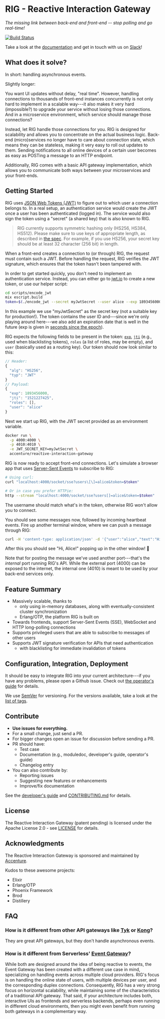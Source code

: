 # RIG - Reactive Interaction Gateway

_The missing link between back-end and front-end -- stop polling and go real-time!_

[![Build Status](https://travis-ci.org/Accenture/reactive-interaction-gateway.svg?branch=master)](https://travis-ci.org/Accenture/reactive-interaction-gateway)

Take a look at the [documentation](https://accenture.github.io/reactive-interaction-gateway/) and get in touch with us on [Slack](https://rig-opensource.slack.com)!

## What does it solve?

In short: handling asynchronous events.

Slightly longer:

You want UI updates without delay, "real time". However, handling connections to thousands of front-end instances concurrently is not only hard to implement in a scalable way---it also makes it very hard (impossible?) to upgrade your service without losing those connections. And in a microservice environment, which service should manage those connections?

Instead, let RIG handle those connections for you. RIG is designed for scalability and allows you to concentrate on the actual business logic. Back-end (micro)services no longer have to care about connection state, which means they can be stateless, making it very easy to roll out updates to them. Sending notifications to all online devices of a certain user becomes as easy as POSTing a message to an HTTP endpoint.

Additionally, RIG comes with a basic API gateway implementation, which allows you to communicate both ways between your microservices and your front-ends.

## Getting Started

RIG uses [JSON Web Tokens (JWT)](https://en.wikipedia.org/wiki/JSON_Web_Token) to figure out to which user a connection belongs to. In a real setup, an authentication service would create the JWT once a user has been authenticated (logged in). The service would also sign the token using a "secret" (a shared key) that is also known to RIG.

> RIG currently supports symmetric hashing only (HS256, HS384, HS512). Please make sure to use keys of appropriate length, as described in [the spec](https://tools.ietf.org/html/rfc7518#section-3.2). For example, if you use HS256, your secret key should be at least 32 character (256 bit) in length.

When a front-end creates a connection to (or through) RIG, the request must contain such a JWT. Before handling the request, RIG verifies the JWT signature, which ensures that the token hasn't been tampered with.

In order to get started quickly, you don't need to implement an authentication service. Instead, you can either go to [jwt.io](https://jwt.io/) to create a new token, or use our helper script:

```bash
cd scripts/encode_jwt
mix escript.build
token=$(./encode_jwt --secret myJwtSecret --user alice --exp 1893456000)
```

In this example we use "myJwtSecret" as the secret key (not a suitable key for production!). The token contains the user ID and---since we're only playing around here---we also add an expiration date that is well in the future (exp is given in [seconds since the epoch](https://en.wikipedia.org/wiki/Unix_time)).

RIG expects the following fields to be present in the token: [`exp`](https://tools.ietf.org/html/rfc7519#section-4.1.4), [`jti`](https://tools.ietf.org/html/rfc7519#section-4.1.7) (e.g., used when blacklisting tokens), `roles` (a list of roles, may be empty), and `user` (basically used as a routing key). Our token should now look similar to this:

```javascript
// Header:
{
  "alg": "HS256",
  "typ": "JWT"
}
// Payload:
{
  "exp": 1893456000,
  "jti": "1521227425",
  "roles": [],
  "user": "alice"
}
```

Next we start up RIG, with the JWT secret provided as an environment variable.

```bash
docker run \
  -p 4000:4000 \
  -p 4010:4010 \
  -e JWT_SECRET_KEY=myJwtSecret \
  accenture/reactive-interaction-gateway
```

RIG is now ready to accept front-end connections. Let's simulate a browser app that uses [Server-Sent Events](https://en.wikipedia.org/wiki/Server-sent_events) to subscribe to RIG:

```bash
# Using curl:
curl "localhost:4000/socket/sse?users\[\]=alice&token=$token"

# Or in case you prefer HTTPie:
http --stream "localhost:4000/socket/sse?users[]=alice&token=$token"
```

The username should match what's in the token, otherwise RIG won't allow you to connect.

You should see some messages now, followed by incoming heartbeat events. Fire up another terminal window, where we can push a message through RIG:

```bash
curl -H 'content-type: application/json' -d '{"user":"alice","text":"Hi, Alice!"}' localhost:4010/v1/messages
```

After this you should see "Hi, Alice!" popping up in the other window! :tada:

Note that for posting the message we've used another port---that's the _internal_ port running RIG's API. While the external port (4000) can be exposed to the internet, the internal one (4010) is meant to be used by your back-end services only.

## Feature Summary

- Massively scalable, thanks to
  - only using in-memory databases, along with eventually-consistent cluster synchronization
  - Erlang/OTP, the platform RIG is built on
- Towards frontends, support Server-Sent Events (SSE), WebSocket and HTTP long-polling
  connections
- Supports privileged users that are able to subscribe to messages of other users
- Supports JWT signature verification for APIs that need authentication
  - with blacklisting for immediate invalidation of tokens

## Configuration, Integration, Deployment

It should be easy to integrate RIG into your current architecture---if you have any problems, please open a Github issue. Check out
[the operator's guide](guides/operator-guide.md) for details.

We use [SemVer](http://semver.org/) for versioning. For the versions available, take a look at the
[list of tags](https://github.com/Accenture/reactive-interaction-gateway/tags).

## Contribute

- **Use issues for everything.**
- For a small change, just send a PR.
- For bigger changes open an issue for discussion before sending a PR.
- PR should have:
  - Test case
  - Documentation (e.g., moduledoc, developer's guide, operator's guide)
  - Changelog entry
- You can also contribute by:
  - Reporting issues
  - Suggesting new features or enhancements
  - Improve/fix documentation

See the [developer's guide](guides/developer-guide.md) and [CONTRIBUTING.md](./CONTRIBUTING.md) for details.

## License

The Reactive Interaction Gateway (patent pending) is licensed under the Apache License 2.0 - see
[LICENSE](LICENSE) for details.

## Acknowledgments

The Reactive Interaction Gateway is sponsored and maintained by [Accenture](https://accenture.github.io/).

Kudos to these awesome projects:

- Elixir
- Erlang/OTP
- Phoenix Framework
- Brod
- Distillery

## FAQ

### How is it different from other API gateways like [Tyk](https://tyk.io/) or [Kong](https://getkong.org/)?

They are great API gateways, but they don't handle asynchronous events.

### How is it different from Serverless' [Event Gateway](https://serverless.com/event-gateway/)?

While both are designed around the idea of being reactive to events, the Event Gateway has been
created with a different use case in mind, specializing on handling events across multiple cloud
providers. RIG's focus is on handling the online state of users, with multiple devices per user,
and the corresponding duplex connections. Consequently, RIG has a very strong focus on
horizontal scalability, while maintaining some of the characteristics of a traditional API
gateway. That said, if your architecture includes both, interactive UIs as frontends and
serverless backends, perhaps even running in different cloud environments, then you might even
benefit from running both gateways in a complementary way.
